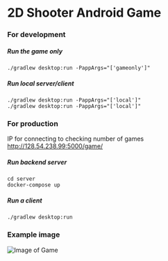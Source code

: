 # 2D Shooter Android Game

### For development

##### Run the game only
```
./gradlew desktop:run -PappArgs="['gameonly']"
```

##### Run local server/client
```
./gradlew desktop:run -PappArgs="['local']"
./gradlew desktop:run -PappArgs="['local']"
```

### For production
IP for connecting to checking number of games
http://128.54.238.99:5000/game/

##### Run backend server
```
cd server
docker-compose up
```

##### Run a client
```
./gradlew desktop:run
```


### Example image

![Image of Game](http://i.imgur.com/ZDCPFB7.png)
